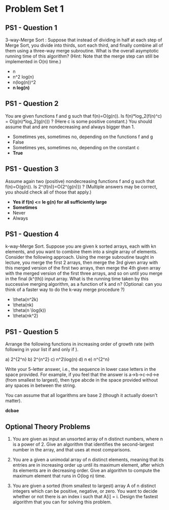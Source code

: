# Problem Set 1

## PS1 - Question 1

3-way-Merge Sort : Suppose that instead of dividing in half at each step of Merge Sort, you divide into thirds, sort each third, and finally combine all of them using a three-way merge subroutine. What is the overall asymptotic running time of this algorithm? (Hint: Note that the merge step can still be implemented in O(n) time.)

- n
- n^2 log(n)
- n(log(n))^2
- **n log(n)**

## PS1 - Question 2

You are given functions f and g such that f(n)=O(g(n)). Is f(n)*log_2(f(n)^c) = O(g(n)*log_2(g(n))) ? (Here c is some positive constant.) You should assume that  and  are nondecreasing and always bigger than 1.

- Sometimes yes, sometimes no, depending on the functions f and g
- False
- Sometimes yes, sometimes no, depending on the constant c
- **True**

## PS1 - Question 3

Assume again two (positive) nondecreasing functions f and g such that f(n)=O(g(n)). Is 2^{f(n)}=O(2^{g(n)}) ? (Multiple answers may be correct, you should check all of those that apply.)

- **Yes if f(n) <= le g(n) for all sufficiently large**
- **Sometimes**
- Never
- Always

## PS1 - Question 4

k-way-Merge Sort. Suppose you are given k sorted arrays, each with kn elements, and you want to combine them into a single array of  elements. Consider the following approach. Using the merge subroutine taught in lecture, you merge the first 2 arrays, then merge the 3rd given array with this merged version of the first two arrays, then merge the 4th given array with the merged version of the first three arrays, and so on until you merge in the final (k^(th)) input array. What is the running time taken by this successive merging algorithm, as a function of k and n? (Optional: can you think of a faster way to do the k-way merge procedure ?)

- \theta(n^2k)
- \theta(nk)
- \theta(n \log(k))
- \theta(nk^2)

## PS1 - Question 5

Arrange the following functions in increasing order of growth rate (with  following  in your list if and only if ).

a) 2^{2^n}
b) 2^{n^2}
c) n^2\log(n)
d) n
e) n^{2^n}

Write your 5-letter answer, i.e., the sequence in lower case letters in the space provided. For example, if you feel that the answer is a->b->c->d->e (from smallest to largest), then type abcde in the space provided without any spaces in between the string.

You can assume that all logarithms are base 2 (though it actually doesn't matter).

**dcbae**

## Optional Theory Problems

1. You are given as input an unsorted array of n distinct numbers, where n is a power of 2. Give an algorithm that identifies the second-largest number in the array, and that uses at most  comparisons.

2. You are a given a unimodal array of n distinct elements, meaning that its entries are in increasing order up until its maximum element, after which its elements are in decreasing order. Give an algorithm to compute the maximum element that runs in O(log n) time.

3. You are given a sorted (from smallest to largest) array A of n distinct integers which can be positive, negative, or zero. You want to decide whether or not there is an index i such that A[i] = i. Design the fastest algorithm that you can for solving this problem.
